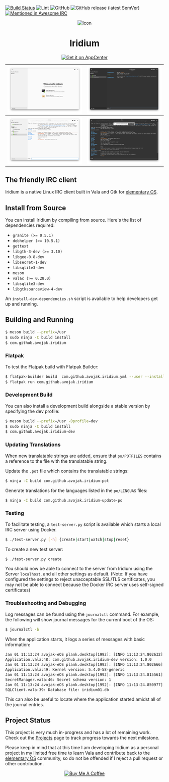 [![Build Status](https://travis-ci.com/avojak/iridium.svg?branch=develop)](https://travis-ci.com/avojak/iridium)
![Lint](https://github.com/avojak/iridium/workflows/Lint/badge.svg)
![GitHub](https://img.shields.io/github/license/avojak/iridium.svg?color=blue)
![GitHub release (latest SemVer)](https://img.shields.io/github/v/release/avojak/iridium?sort=semver)
[![Mentioned in Awesome IRC](https://awesome.re/mentioned-badge.svg)](https://github.com/davisonio/awesome-irc)

<p align="center">
  <img src="data/assets/iridium.svg" alt="Icon" />
</p>
<h1 align="center">Iridium</h1>
<p align="center">
  <a href="https://appcenter.elementary.io/com.github.avojak.iridium"><img src="https://appcenter.elementary.io/badge.svg" alt="Get it on AppCenter" /></a>
</p>

| ![Screenshot](data/assets/screenshots/iridium-screenshot-01.png) | ![Screenshot](data/assets/screenshots/iridium-screenshot-02.png) |
|------------------------------------------------------------------|------------------------------------------------------------------|
| ![Screenshot](data/assets/screenshots/iridium-screenshot-03.png) | ![Screenshot](data/assets/screenshots/iridium-screenshot-04.png) |

## The friendly IRC client

Iridium is a native Linux IRC client built in Vala and Gtk for [elementary OS](https://elementary.io).

## Install from Source

You can install Iridium by compiling from source. Here's the list of
dependencies required:

- `granite (>= 0.5.1)`
- `debhelper (>= 10.5.1)`
- `gettext`
- `libgtk-3-dev (>= 3.10)`
- `libgee-0.8-dev`
- `libsecret-1-dev`
- `libsqlite3-dev`
- `meson`
- `valac (>= 0.28.0)`
- `libsqlite3-dev`
- `libgtksourceview-4-dev`

An `install-dev-dependencies.sh` script is available to help developers get up and running.

## Building and Running

```bash
$ meson build --prefix=/usr
$ sudo ninja -C build install
$ com.github.avojak.iridium
```

### Flatpak

To test the Flatpak build with Flatpak Builder:

```bash
$ flatpak-builder build  com.github.avojak.iridium.yml --user --install --force-clean
$ flatpak run com.github.avojak.iridium
```

### Development Build

You can also install a development build alongside a stable version by specifying the dev profile:

```bash
$ meson build --prefix=/usr -Dprofile=dev
$ sudo ninja -C build install
$ com.github.avojak.iridium-dev
```

### Updating Translations

When new translatable strings are added, ensure that `po/POTFILES` contains a
reference to the file with the translatable string.

Update the `.pot` file which contains the translatable strings:

```bash
$ ninja -C build com.github.avojak.iridium-pot
```

Generate translations for the languages listed in the `po/LINGUAS` files:

```bash
$ ninja -C build com.github.avojak.iridium-update-po
```

### Testing

To facilitate testing, a `test-server.py` script is available which starts a local IRC server using Docker.

```bash
$ ./test-server.py [-h] {create|start|watch|stop|reset}
```

To create a new test server:

```bash
$ ./test-server.py create
```

You should now be able to connect to the server from Iridium using the Server `localhost`, and all other settings as default. (Note: If you have configured the settings to reject unacceptable SSL/TLS certificates, you may not be able to connect because the Docker IRC server uses self-signed certificates)

### Troubleshooting and Debugging

Log messages can be found using the `journalctl` command. For example, the following will show journal messages for the current boot of the OS:

```bash
$ journalctl -b
```

When the application starts, it logs a series of messages with basic information:

```
Jan 01 11:13:24 avojak-eOS plank.desktop[1992]: [INFO 11:13:24.802632] Application.vala:48: com.github.avojak.iridium-dev version: 1.0.0
Jan 01 11:13:24 avojak-eOS plank.desktop[1992]: [INFO 11:13:24.802666] Application.vala:49: Kernel version: 5.4.0-58-generic
Jan 01 11:13:24 avojak-eOS plank.desktop[1992]: [INFO 11:13:24.815561] SecretManager.vala:46: Secret schema version: 1
Jan 01 11:13:24 avojak-eOS plank.desktop[1992]: [INFO 11:13:24.850977] SQLClient.vala:39: Database file: iridium01.db
```

This can also be useful to locate where the application started amidst all of the journal entries.

## Project Status

This project is very much in-progress and has a lot of remaining work. Check out the [Projects](https://github.com/avojak/iridium/projects) page to track progress towards the next milestone.

Please keep in mind that at this time I am developing Iridium as a personal project in my limited free time to learn Vala and contribute back to the [elementary OS](https://elementary.io) community, so do not be offended if I reject a pull request or other contribution.

<p align="center"><a href="https://www.buymeacoffee.com/avojak" target="_blank"><img src="https://www.buymeacoffee.com/assets/img/custom_images/orange_img.png" alt="Buy Me A Coffee" style="height: 41px !important;width: 174px !important;box-shadow: 0px 3px 2px 0px rgba(190, 190, 190, 0.5) !important;-webkit-box-shadow: 0px 3px 2px 0px rgba(190, 190, 190, 0.5) !important;" ></a></p>
